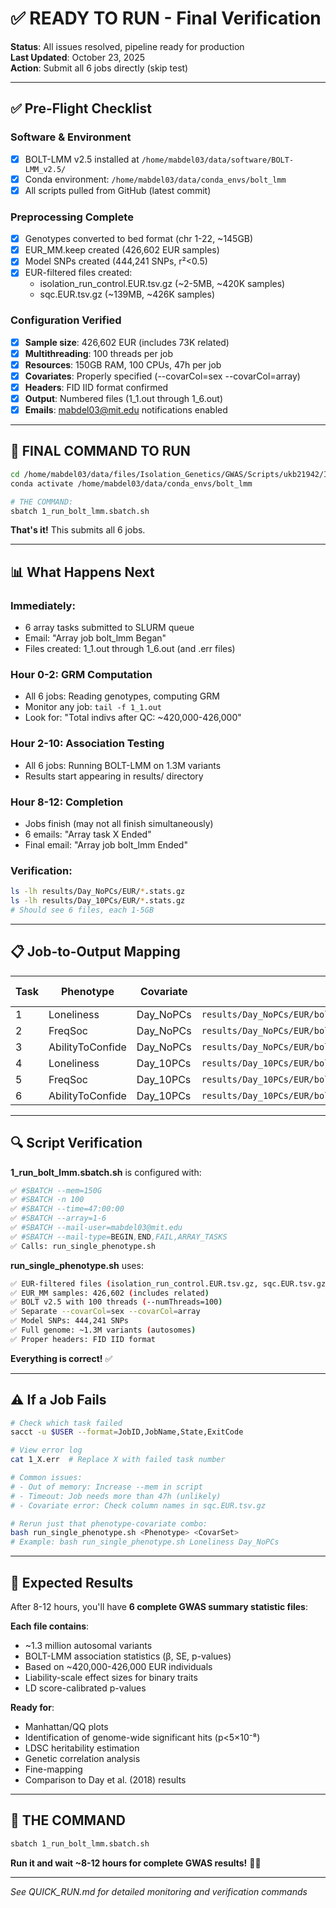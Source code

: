 # ✅ READY TO RUN - Final Verification

**Status**: All issues resolved, pipeline ready for production  
**Last Updated**: October 23, 2025  
**Action**: Submit all 6 jobs directly (skip test)

---

## ✅ Pre-Flight Checklist

### Software & Environment
- [x] BOLT-LMM v2.5 installed at `/home/mabdel03/data/software/BOLT-LMM_v2.5/`
- [x] Conda environment: `/home/mabdel03/data/conda_envs/bolt_lmm`
- [x] All scripts pulled from GitHub (latest commit)

### Preprocessing Complete
- [x] Genotypes converted to bed format (chr 1-22, ~145GB)
- [x] EUR_MM.keep created (426,602 EUR samples)
- [x] Model SNPs created (444,241 SNPs, r²<0.5)
- [x] EUR-filtered files created:
  - isolation_run_control.EUR.tsv.gz (~2-5MB, ~420K samples)
  - sqc.EUR.tsv.gz (~139MB, ~426K samples)

### Configuration Verified
- [x] **Sample size**: 426,602 EUR (includes 73K related)
- [x] **Multithreading**: 100 threads per job
- [x] **Resources**: 150GB RAM, 100 CPUs, 47h per job
- [x] **Covariates**: Properly specified (--covarCol=sex --covarCol=array)
- [x] **Headers**: FID IID format confirmed
- [x] **Output**: Numbered files (1_1.out through 1_6.out)
- [x] **Emails**: mabdel03@mit.edu notifications enabled

---

## 🚀 FINAL COMMAND TO RUN

```bash
cd /home/mabdel03/data/files/Isolation_Genetics/GWAS/Scripts/ukb21942/Isolation_GWAS_BOLT-LMM
conda activate /home/mabdel03/data/conda_envs/bolt_lmm

# THE COMMAND:
sbatch 1_run_bolt_lmm.sbatch.sh
```

**That's it!** This submits all 6 jobs.

---

## 📊 What Happens Next

### Immediately:
- 6 array tasks submitted to SLURM queue
- Email: "Array job bolt_lmm Began"
- Files created: 1_1.out through 1_6.out (and .err files)

### Hour 0-2: GRM Computation
- All 6 jobs: Reading genotypes, computing GRM
- Monitor any job: `tail -f 1_1.out`
- Look for: "Total indivs after QC: ~420,000-426,000"

### Hour 2-10: Association Testing
- All 6 jobs: Running BOLT-LMM on 1.3M variants
- Results start appearing in results/ directory

### Hour 8-12: Completion
- Jobs finish (may not all finish simultaneously)
- 6 emails: "Array task X Ended"
- Final email: "Array job bolt_lmm Ended"

### Verification:
```bash
ls -lh results/Day_NoPCs/EUR/*.stats.gz
ls -lh results/Day_10PCs/EUR/*.stats.gz
# Should see 6 files, each 1-5GB
```

---

## 📋 Job-to-Output Mapping

| Task | Phenotype | Covariate | Output File | Log File |
|------|-----------|-----------|-------------|----------|
| 1 | Loneliness | Day_NoPCs | `results/Day_NoPCs/EUR/bolt_Loneliness.Day_NoPCs.stats.gz` | `1_1.out` |
| 2 | FreqSoc | Day_NoPCs | `results/Day_NoPCs/EUR/bolt_FreqSoc.Day_NoPCs.stats.gz` | `1_2.out` |
| 3 | AbilityToConfide | Day_NoPCs | `results/Day_NoPCs/EUR/bolt_AbilityToConfide.Day_NoPCs.stats.gz` | `1_3.out` |
| 4 | Loneliness | Day_10PCs | `results/Day_10PCs/EUR/bolt_Loneliness.Day_10PCs.stats.gz` | `1_4.out` |
| 5 | FreqSoc | Day_10PCs | `results/Day_10PCs/EUR/bolt_FreqSoc.Day_10PCs.stats.gz` | `1_5.out` |
| 6 | AbilityToConfide | Day_10PCs | `results/Day_10PCs/EUR/bolt_AbilityToConfide.Day_10PCs.stats.gz` | `1_6.out` |

---

## 🔍 Script Verification

**1_run_bolt_lmm.sbatch.sh** is configured with:
```bash
✅ #SBATCH --mem=150G
✅ #SBATCH -n 100
✅ #SBATCH --time=47:00:00
✅ #SBATCH --array=1-6
✅ #SBATCH --mail-user=mabdel03@mit.edu
✅ #SBATCH --mail-type=BEGIN,END,FAIL,ARRAY_TASKS
✅ Calls: run_single_phenotype.sh
```

**run_single_phenotype.sh** uses:
```bash
✅ EUR-filtered files (isolation_run_control.EUR.tsv.gz, sqc.EUR.tsv.gz)
✅ EUR_MM samples: 426,602 (includes related)
✅ BOLT v2.5 with 100 threads (--numThreads=100)
✅ Separate --covarCol=sex --covarCol=array
✅ Model SNPs: 444,241 SNPs
✅ Full genome: ~1.3M variants (autosomes)
✅ Proper headers: FID IID format
```

**Everything is correct!** ✅

---

## ⚠️ If a Job Fails

```bash
# Check which task failed
sacct -u $USER --format=JobID,JobName,State,ExitCode

# View error log
cat 1_X.err  # Replace X with failed task number

# Common issues:
# - Out of memory: Increase --mem in script
# - Timeout: Job needs more than 47h (unlikely)
# - Covariate error: Check column names in sqc.EUR.tsv.gz

# Rerun just that phenotype-covariate combo:
bash run_single_phenotype.sh <Phenotype> <CovarSet>
# Example: bash run_single_phenotype.sh Loneliness Day_NoPCs
```

---

## 🎉 Expected Results

After 8-12 hours, you'll have **6 complete GWAS summary statistic files**:

**Each file contains**:
- ~1.3 million autosomal variants
- BOLT-LMM association statistics (β, SE, p-values)
- Based on ~420,000-426,000 EUR individuals
- Liability-scale effect sizes for binary traits
- LD score-calibrated p-values

**Ready for**:
- Manhattan/QQ plots
- Identification of genome-wide significant hits (p<5×10⁻⁸)
- LDSC heritability estimation
- Genetic correlation analysis
- Fine-mapping
- Comparison to Day et al. (2018) results

---

## 🎯 THE COMMAND

```bash
sbatch 1_run_bolt_lmm.sbatch.sh
```

**Run it and wait ~8-12 hours for complete GWAS results!** 🚀✨

---

*See QUICK_RUN.md for detailed monitoring and verification commands*

